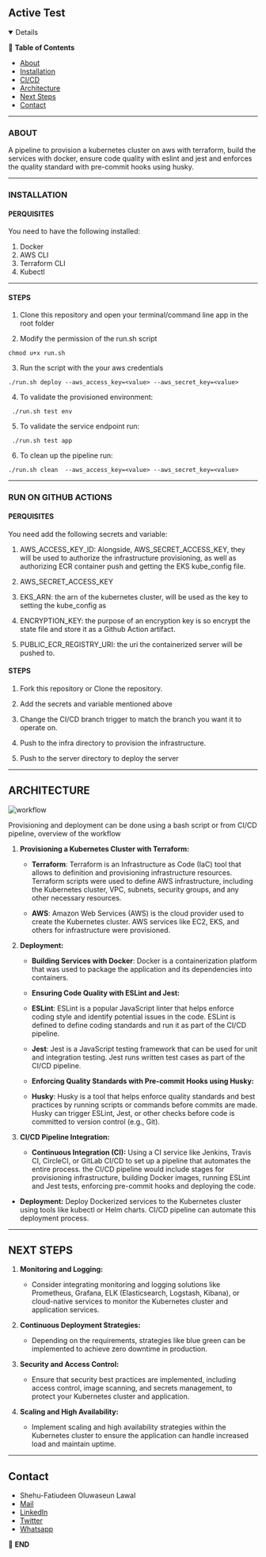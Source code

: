
## Active Test

<details  open="open">

:scroll: **Table of Contents**</summary>


<ul>

<li><a  href="#about">About</a></li>

<li>
<a  href="#installation">Installation</a>
</li>

<li>
<a  href="#run-on-github-actions">CI/CD</a>
</li>

<li><a  href="#architecture">Architecture</a></li>
<li><a  href="#next-steps">Next Steps</a></li>
<li><a  href="#contact">Contact</a></li>


</ul>

</li>



</ol>

</details>


---


### ABOUT

A pipeline to provision a kubernetes cluster on aws with terraform, build the services with docker, ensure code quality with eslint and jest and enforces the quality standard with pre-commit hooks using husky.


---
### INSTALLATION

#### PERQUISITES

You need to have the following installed:

1. Docker
3. AWS CLI
3. Terraform CLI
4. Kubectl

---

#### STEPS
  

1. Clone this repository and open your terminal/command line app in the root folder

2. Modify the permission of the run.sh script

``` chmod u+x run.sh ```

3. Run the script with the your aws credentials

``` ./run.sh deploy --aws_access_key=<value> --aws_secret_key=<value> ```


4. To validate the provisioned environment:

``` ./run.sh test env```

5. To validate the service endpoint run:

``` ./run.sh test app```

6. To clean up the pipeline run:

``` ./run.sh clean  --aws_access_key=<value> --aws_secret_key=<value> ```

---

### RUN ON GITHUB ACTIONS

#### PERQUISITES

You need add the following secrets and variable:

1. AWS_ACCESS_KEY_ID: Alongside, AWS_SECRET_ACCESS_KEY, they will be used to authorize the infrastructure provisioning, as well as authorizing ECR container push and getting the EKS kube_config file.

2. AWS_SECRET_ACCESS_KEY
3. EKS_ARN: the arn of the kubernetes cluster, will be used as the key to setting the kube_config as 
4. ENCRYPTION_KEY: the purpose of an encryption key is so encrypt the state file and store it as a Github Action artifact.
5. PUBLIC_ECR_REGISTRY_URI: the uri the containerized server will be pushed to.

#### STEPS

1. Fork this repository or Clone the repository.

2. Add the secrets and variable mentioned above

3. Change the CI/CD branch trigger to match the branch you want it to operate on.

4. Push to the infra directory to provision the infrastructure.

4. Push to the server directory to deploy the server

---

## ARCHITECTURE  


![workflow](./Workflow.jpg)

Provisioning and deployment can be done using a bash script or from CI/CD pipeline, overview of the workflow

1. **Provisioning a Kubernetes Cluster with Terraform:**

   - **Terraform**: Terraform is an Infrastructure as Code (IaC) tool that allows to definition and provisioning infrastructure resources. Terraform scripts were used to define AWS infrastructure, including the Kubernetes cluster, VPC, subnets, security groups, and any other necessary resources.

   - **AWS**: Amazon Web Services (AWS) is the cloud provider used to create the Kubernetes cluster. AWS services like EC2, EKS, and others for infrastructure were provisioned.

2. **Deployment:**

   - **Building Services with Docker**: Docker is a containerization platform that was used to package the application and its dependencies into containers. 

   - **Ensuring Code Quality with ESLint and Jest:**

   - **ESLint**: ESLint is a popular JavaScript linter that helps enforce coding style and identify potential issues in the code. ESLint is defined to define  coding standards and run it as part of the CI/CD pipeline.

   - **Jest**: Jest is a JavaScript testing framework that can be used for unit and integration testing. Jest runs written test cases as part of the CI/CD pipeline.

   - **Enforcing Quality Standards with Pre-commit Hooks using Husky:**

   - **Husky**: Husky is a tool that helps enforce quality standards and best practices by running scripts or commands before commits are made. Husky can trigger ESLint, Jest, or other checks before code is committed to version control (e.g., Git).

3. **CI/CD Pipeline Integration:**

   - **Continuous Integration (CI):** Using a CI service like Jenkins, Travis CI, CircleCI, or GitLab CI/CD to set up a pipeline that automates the entire process. the CI/CD pipeline would include stages for provisioning infrastructure, building Docker images, running ESLint and Jest tests, enforcing pre-commit hooks and deploying the code.

  - **Deployment:** Deploy Dockerized services to the Kubernetes cluster using tools like kubectl or Helm charts. CI/CD pipeline can automate this deployment process.
---
## NEXT STEPS



1. **Monitoring and Logging:**

   - Consider integrating monitoring and logging solutions like Prometheus, Grafana, ELK (Elasticsearch, Logstash, Kibana), or cloud-native services to monitor the Kubernetes cluster and application services.


2. **Continuous Deployment Strategies:**

   - Depending on the requirements, strategies like blue green can be implemented to achieve zero downtime in production.

3. **Security and Access Control:**

    - Ensure that security best practices are implemented, including access control, image scanning, and secrets management, to protect your Kubernetes cluster and application.

4. **Scaling and High Availability:**

    - Implement scaling and high availability strategies within the Kubernetes cluster to ensure the application can handle increased load and maintain uptime.


---

  <!-- CONTACT -->

## Contact

  

*   Shehu-Fatiudeen Oluwaseun Lawal 
*   [Mail](mailto:shehufatiudeen@gmail.com)
*   [LinkedIn](https://linkedin.com/in/fatiudeen/)
*   [Twitter](https://twitter.com/fatiudeen_)
*   [Whatsapp](https://wa.me/2348061316131)

:scroll: **END**